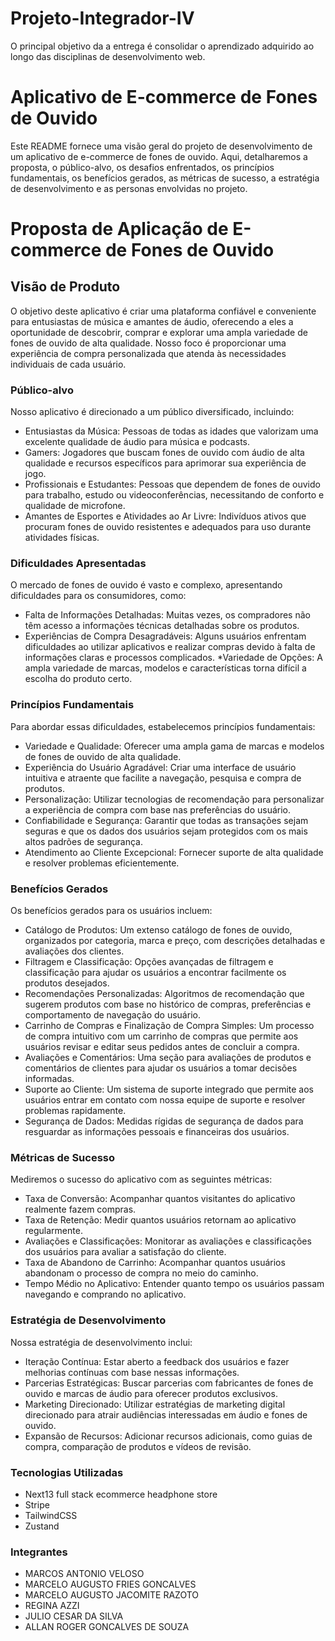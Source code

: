  # Projeto-Integrador-IV
O principal objetivo da a entrega é consolidar o aprendizado adquirido ao longo das disciplinas de desenvolvimento web.

# Aplicativo de E-commerce de Fones de Ouvido
Este README fornece uma visão geral do projeto de desenvolvimento de um aplicativo de e-commerce de fones de ouvido. Aqui, detalharemos a proposta, o público-alvo, os desafios enfrentados, os princípios fundamentais, os benefícios gerados, as métricas de sucesso, a estratégia de desenvolvimento e as personas envolvidas no projeto.

# Proposta de Aplicação de E-commerce de Fones de Ouvido
## Visão de Produto
O objetivo deste aplicativo é criar uma plataforma confiável e conveniente para entusiastas de música e amantes de áudio, oferecendo a eles a oportunidade de descobrir, comprar e explorar uma ampla variedade de fones de ouvido de alta qualidade. Nosso foco é proporcionar uma experiência de compra personalizada que atenda às necessidades individuais de cada usuário.

### Público-alvo
Nosso aplicativo é direcionado a um público diversificado, incluindo:
* Entusiastas da Música: Pessoas de todas as idades que valorizam uma excelente qualidade de áudio para música e podcasts.
* Gamers: Jogadores que buscam fones de ouvido com áudio de alta qualidade e recursos específicos para aprimorar sua experiência de jogo.
* Profissionais e Estudantes: Pessoas que dependem de fones de ouvido para trabalho, estudo ou videoconferências, necessitando de conforto e qualidade de microfone.
* Amantes de Esportes e Atividades ao Ar Livre: Indivíduos ativos que procuram fones de ouvido resistentes e adequados para uso durante atividades físicas.

### Dificuldades Apresentadas
O mercado de fones de ouvido é vasto e complexo, apresentando dificuldades para os consumidores, como:
* Falta de Informações Detalhadas: Muitas vezes, os compradores não têm acesso a informações técnicas detalhadas sobre os produtos.
* Experiências de Compra Desagradáveis: Alguns usuários enfrentam dificuldades ao utilizar aplicativos e realizar compras devido à falta de informações claras e processos complicados.
*Variedade de Opções: A ampla variedade de marcas, modelos e características torna difícil a escolha do produto certo.

### Princípios Fundamentais
Para abordar essas dificuldades, estabelecemos princípios fundamentais:
* Variedade e Qualidade: Oferecer uma ampla gama de marcas e modelos de fones de ouvido de alta qualidade.
* Experiência do Usuário Agradável: Criar uma interface de usuário intuitiva e atraente que facilite a navegação, pesquisa e compra de produtos.
* Personalização: Utilizar tecnologias de recomendação para personalizar a experiência de compra com base nas preferências do usuário.
* Confiabilidade e Segurança: Garantir que todas as transações sejam seguras e que os dados dos usuários sejam protegidos com os mais altos padrões de segurança.
* Atendimento ao Cliente Excepcional: Fornecer suporte de alta qualidade e resolver problemas eficientemente.

### Benefícios Gerados
Os benefícios gerados para os usuários incluem:
* Catálogo de Produtos: Um extenso catálogo de fones de ouvido, organizados por categoria, marca e preço, com descrições detalhadas e avaliações dos clientes.
* Filtragem e Classificação: Opções avançadas de filtragem e classificação para ajudar os usuários a encontrar facilmente os produtos desejados.
* Recomendações Personalizadas: Algoritmos de recomendação que sugerem produtos com base no histórico de compras, preferências e comportamento de navegação do usuário.
* Carrinho de Compras e Finalização de Compra Simples: Um processo de compra intuitivo com um carrinho de compras que permite aos usuários revisar e editar seus pedidos antes de concluir a compra.
* Avaliações e Comentários: Uma seção para avaliações de produtos e comentários de clientes para ajudar os usuários a tomar decisões informadas.
* Suporte ao Cliente: Um sistema de suporte integrado que permite aos usuários entrar em contato com nossa equipe de suporte e resolver problemas rapidamente.
* Segurança de Dados: Medidas rígidas de segurança de dados para resguardar as informações pessoais e financeiras dos usuários.

### Métricas de Sucesso
Mediremos o sucesso do aplicativo com as seguintes métricas:
* Taxa de Conversão: Acompanhar quantos visitantes do aplicativo realmente fazem compras.
* Taxa de Retenção: Medir quantos usuários retornam ao aplicativo regularmente.
* Avaliações e Classificações: Monitorar as avaliações e classificações dos usuários para avaliar a satisfação do cliente.
* Taxa de Abandono de Carrinho: Acompanhar quantos usuários abandonam o processo de compra no meio do caminho.
* Tempo Médio no Aplicativo: Entender quanto tempo os usuários passam navegando e comprando no aplicativo.

### Estratégia de Desenvolvimento
Nossa estratégia de desenvolvimento inclui:
* Iteração Contínua: Estar aberto a feedback dos usuários e fazer melhorias contínuas com base nessas informações.
* Parcerias Estratégicas: Buscar parcerias com fabricantes de fones de ouvido e marcas de áudio para oferecer produtos exclusivos.
* Marketing Direcionado: Utilizar estratégias de marketing digital direcionado para atrair audiências interessadas em áudio e fones de ouvido.
* Expansão de Recursos: Adicionar recursos adicionais, como guias de compra, comparação de produtos e vídeos de revisão.
  
### Tecnologias Utilizadas
* Next13 full stack ecommerce headphone store
* Stripe
* TailwindCSS
* Zustand
  
### Integrantes
* MARCOS ANTONIO VELOSO
* MARCELO AUGUSTO FRIES GONCALVES
* MARCELO AUGUSTO JACOMITE RAZOTO
* REGINA AZZI
* JULIO CESAR DA SILVA
* ALLAN ROGER GONCALVES DE SOUZA
